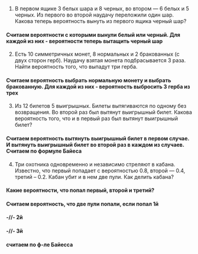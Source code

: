 1. В первом ящике 3 белых шара и 8 черных, во втором — 6 белых и 5
черных. Из первого во второй наудачу переложили один шар. Какова
теперь вероятность вынуть из первого ящика черный шар?
#### Считаем вероятности с которыми вынули белый или черный. Для каждой из них - вероятности теперь вытащить черный шар
 
2. Есть 10 симметричных монет, 8 нормальных и 2 бракованных (с двух
сторон герб). Наудачу взятая монета подбрасывается 3 раза. Найти
вероятность того, что выпадут три герба.
#### Считаем вероятность выбрать нормальную монету и выбрать бракованную. Для каждой из них - вероятность выбросить 3 герба из трех

3. Из 12 билетов 5 выигрышных. Билеты вытягиваются по одному без
возвращения. Во второй раз был вытянут выигрышный билет. Какова
вероятность того, что и в первый раз был вытянут выигрышный билет?
#### Считаем вероятность вытянуть выигрышный билет в первом случае. И вытянуть выигрышный билет во второй раз в каждом из случаев. Считаем по формуле Байеса

4. Три охотника одновременно и независимо стреляют в кабана. Известно,
что первый попадает с вероятностью 0.8, второй — 0.4, третий – 0.2. Кабан
убит и в нем две пули. Как делить кабана?  
#### Какие вероятности, что попал первый, второй и третий?  

#### Считаем вероятность, что две пули попали, если попал 1й  

#### -//- 2й  

#### -//- 3й  
#### считаем по ф-ле Байесса